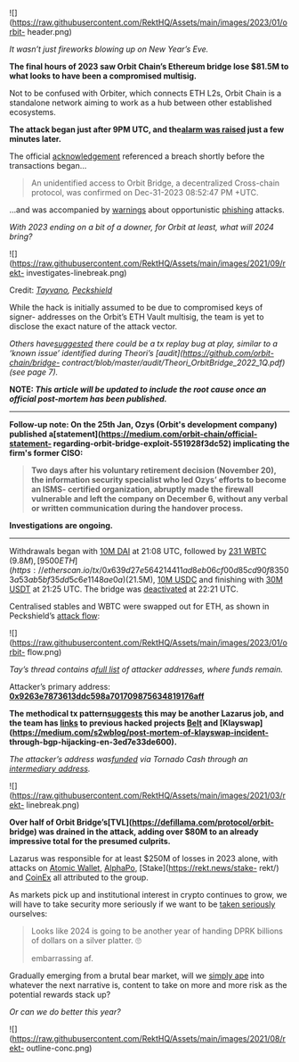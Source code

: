 ![](https://raw.githubusercontent.com/RektHQ/Assets/main/images/2023/01/orbit-
header.png)

_It wasn’t just fireworks blowing up on New Year’s Eve._

 **The final hours of 2023 saw Orbit Chain’s Ethereum bridge lose $81.5M to
what looks to have been a compromised multisig.**

Not to be confused with Orbiter, which connects ETH L2s, Orbit Chain is a
standalone network aiming to work as a hub between other established
ecosystems.

 **The attack began just after 9PM UTC, and the[alarm was
raised](https://twitter.com/KGJRTG/status/1741575860635783385) just a few
minutes later.**

The official
[acknowledgement](https://twitter.com/Orbit_Chain/status/1741725778956730778)
referenced a breach shortly before the transactions began…

> An unidentified access to Orbit Bridge, a decentralized Cross-chain
> protocol, was confirmed on Dec-31-2023 08:52:47 PM +UTC.

…and was accompanied by
[warnings](https://twitter.com/Orbit_Chain/status/1741725782421148068) about
opportunistic [phishing](https://rekt.news/plenty-of-phish/) attacks.

 _With 2023 ending on a bit of a downer, for Orbit at least, what will 2024
bring?_

![](https://raw.githubusercontent.com/RektHQ/Assets/main/images/2021/09/rekt-
investigates-linebreak.png)

Credit: _[Tayvano](https://twitter.com/tayvano_/status/1741646766779552061),
[Peckshield](https://twitter.com/peckshield/status/1741613040335036513)_

While the hack is initially assumed to be due to compromised keys of signer-
addresses on the Orbit’s ETH Vault multisig, the team is yet to disclose the
exact nature of the attack vector.

 _Others have[suggested](https://t.me/ETHSecurity/87996) there could be a tx
replay bug at play, similar to a ‘known issue’ identified during Theori’s
[audit](https://github.com/orbit-chain/bridge-
contract/blob/master/audit/Theori_OrbitBridge_2022_1Q.pdf) (see page 7)._

 **NOTE: _This article will be updated to include the root cause once an
official post-mortem has been published._**

* * *

 **Follow-up note: On the 25th Jan, Ozys (Orbit's development company)
published a[statement](https://medium.com/orbit-chain/official-statement-
regarding-orbit-bridge-exploit-551928f3dc52) implicating the firm's former
CISO:**

>  **Two days after his voluntary retirement decision (November 20), the
> information security specialist who led Ozys’ efforts to become an ISMS-
> certified organization, abruptly made the firewall vulnerable and left the
> company on December 6, without any verbal or written communication during
> the handover process.**

 **Investigations are ongoing.**

* * *

Withdrawals began with [10M
DAI](https://etherscan.io/tx/0xafdc36278fcef8d54824b09ec019147cfe2afd995abf6754e52d273a2c1b07ca)
at 21:08 UTC, followed by [231
WBTC](https://etherscan.io/tx/0xe0bada18fdc56dec125c31b1636490f85ba66016318060a066ed7050ff7271f9)
($9.8M), [9500
ETH](https://etherscan.io/tx/0x639d27e564214411ad8eb06cf00d85cd90f83503a53ab5bf35dd5c6e1148ae0a)
($21.5M), [10M
USDC](https://etherscan.io/tx/0x64a6f486c20671e1389b3c7948d46733325c407245a86bf510cb69ef401a3f0e)
and finishing with [30M
USDT](https://etherscan.io/tx/0xd8ca42941a0a2c25669267ad8d61f7f9f4118252cb502316602fe16624b80ac8)
at 21:25 UTC. The bridge was
[deactivated](https://etherscan.io/tx/0xedfcdeb97c57a106067315afd364af361b20f0cf1a10070db57241a5e11913f4)
at 22:21 UTC.

Centralised stables and WBTC were swapped out for ETH, as shown in
Peckshield’s [attack
flow](https://twitter.com/tayvano_/status/1741646766779552061):

![](https://raw.githubusercontent.com/RektHQ/Assets/main/images/2023/01/orbit-
flow.png)

 _Tay’s thread contains a[full
list](https://twitter.com/tayvano_/status/1741647481707053535) of attacker
addresses, where funds remain._

Attacker’s primary address:
**[0x9263e7873613ddc598a701709875634819176aff](https://etherscan.io/address/0x9263e7873613ddc598a701709875634819176aff)**

 **The methodical tx
pattern[suggests](https://twitter.com/tayvano_/status/1741646766779552061)
this may be another Lazarus job, and the team has
[links](https://twitter.com/tayvano_/status/1741681104128770290) to previous
hacked projects [Belt](https://rekt.news/belt-rekt/) and
[Klayswap](https://medium.com/s2wblog/post-mortem-of-klayswap-incident-
through-bgp-hijacking-en-3ed7e33de600).**

 _The attacker’s address
was[funded](https://etherscan.io/tx/0x5e35f4b1886d62543cc027b5c0ef54aac3901a25c37d8ea6b1ab8861c9bd09dd)
via Tornado Cash through an [intermediary
address](https://etherscan.io/address/0x70462bfb204bf3ccb0560f259072f8e3a85b3512)._

![](https://raw.githubusercontent.com/RektHQ/Assets/main/images/2021/03/rekt-
linebreak.png)

 **Over half of Orbit Bridge’s[TVL](https://defillama.com/protocol/orbit-
bridge) was drained in the attack, adding over $80M to an already impressive
total for the presumed culprits.**

Lazarus was responsible for at least $250M of losses in 2023 alone, with
attacks on [Atomic Wallet](https://rekt.news/atomic-wallet-rekt/),
[AlphaPo](https://rekt.news/alphapo-rekt/), [Stake](https://rekt.news/stake-
rekt/) and [CoinEx](https://rekt.news/coinex-rekt/) all attributed to the
group.

As markets pick up and institutional interest in crypto continues to grow, we
will have to take security more seriously if we want to be [taken
seriously](https://twitter.com/tayvano_/status/1741646766779552061) ourselves:

> Looks like 2024 is going to be another year of handing DPRK billions of
> dollars on a silver platter. 🙄
>
> embarrassing af.

Gradually emerging from a brutal bear market, will we [simply
ape](https://rekt.news/ape-season-returns/) into whatever the next narrative
is, content to take on more and more risk as the potential rewards stack up?

 _Or can we do better this year?_

![](https://raw.githubusercontent.com/RektHQ/Assets/main/images/2021/08/rekt-
outline-conc.png)


